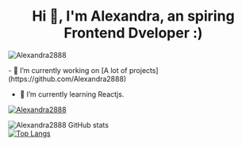 <h1 align="center">Hi 👋, I'm Alexandra, an spiring Frontend Dveloper :)</h1>
<p align="left"> <img src="https://komarev.com/ghpvc/?username=Alexandra2888t&label=Profile%20views&color=0e75b6&style=flat" alt="Alexandra2888" /> </p>
- 🔭 I’m currently working on [A lot of projects](https://github.com/Alexandra2888)

- 🌱 I’m currently learning Reactjs.

<p align="left"> <a href="https://github.com/ryo-ma/github-profile-trophy"><img src="https://github-profile-trophy.vercel.app/?username=Alexandra2888" alt="Alexandra2888" /></a> </p>


![Alexandra2888 GitHub stats](https://github-readme-stats.vercel.app/api?username=Alexandra2888&show_icons=true&theme=cobalt)
<br>
[![Top Langs](https://github-readme-stats.vercel.app/api/top-langs/?username=Alexandra2888)](https://github.com/Alexandra2888/Alexandra2888.git)






<!--
**Alexandra2888/Alexandra2888** is a ✨ _special_ ✨ repository because its `README.md` (this file) appears on your GitHub profile.

Here are some ideas to get you started:

- 🔭 I’m currently working on ...
- 🌱 I’m currently learning ...
- 👯 I’m looking to collaborate on ...
- 🤔 I’m looking for help with ...
- 💬 Ask me about ...
- 📫 How to reach me: ...
- 😄 Pronouns: ...
- ⚡ Fun fact: ...
-->
